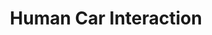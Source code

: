 ---
layout: timeline 
title: Human Car Interaction
image_url: /images/adaptive-cars.png
caption: Ιστορική αναδρομή στην τεχνολογική πρόοδο διάδρασης μεταξή οχηματος - ανθρώπου. 
events:
  - adaptive-cars
  - car-acc 
  - tesla-lcd
  - self-driving
---
